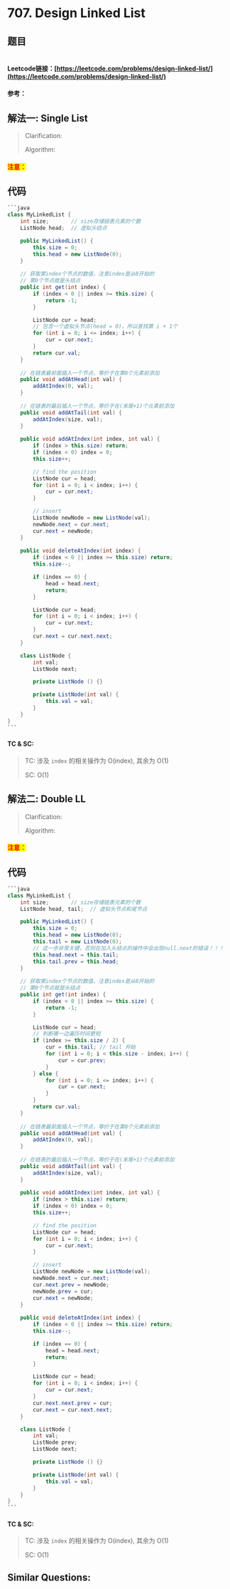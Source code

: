 # 707. Design Linked List

## 题目

<figure><img src="../../.gitbook/assets/image (3) (1) (1).png" alt=""><figcaption></figcaption></figure>

#### Leetcode链接：[https://leetcode.com/problems/design-linked-list/](https://leetcode.com/problems/design-linked-list/)

#### 参考：

## 解法一: Single List

> Clarification:&#x20;
>
> Algorithm:&#x20;

#### <mark style="color:red;">注意：</mark>

## 代码

````java
```java
class MyLinkedList {
    int size;       // size存储链表元素的个数
    ListNode head;  // 虚拟头结点

    public MyLinkedList() {
        this.size = 0;
        this.head = new ListNode(0);
    }
    
    // 获取第index个节点的数值，注意index是从0开始的
    // 第0个节点就是头结点
    public int get(int index) {
        if (index < 0 || index >= this.size) {
            return -1;
        }

        ListNode cur = head;
        // 包含一个虚拟头节点(head = 0)，所以查找第 i + 1个
        for (int i = 0; i <= index; i++) {
            cur = cur.next;
        }
        return cur.val;
    }
    
    // 在链表最前面插入一个节点，等价于在第0个元素前添加
    public void addAtHead(int val) {
        addAtIndex(0, val);
    }
    
    // 在链表的最后插入一个节点，等价于在(末尾+1)个元素前添加
    public void addAtTail(int val) {
        addAtIndex(size, val);
    }
    
    public void addAtIndex(int index, int val) {
        if (index > this.size) return;
        if (index < 0) index = 0;
        this.size++;

        // find the position
        ListNode cur = head;
        for (int i = 0; i < index; i++) {
            cur = cur.next;
        }

        // insert
        ListNode newNode = new ListNode(val);
        newNode.next = cur.next;
        cur.next = newNode;
    }
    
    public void deleteAtIndex(int index) {
        if (index < 0 || index >= this.size) return;
        this.size--;

        if (index == 0) {
            head = head.next;
            return;
        }

        ListNode cur = head;
        for (int i = 0; i < index; i++) {
            cur = cur.next;
        }
        cur.next = cur.next.next;
    }

    class ListNode {
        int val;
        ListNode next;

        private ListNode () {}

        private ListNode(int val) {
            this.val = val;
        }
    }
}
```
````

#### TC & SC:&#x20;

> TC: 涉及 `index` 的相关操作为 O(index), 其余为 O(1)
>
> SC: O(1)

## 解法二: Double LL

> Clarification:&#x20;
>
> Algorithm:&#x20;

#### <mark style="color:red;">注意：</mark>

## 代码

````java
```java
class MyLinkedList {
    int size;       // size存储链表元素的个数
    ListNode head, tail;  // 虚拟头节点和尾节点

    public MyLinkedList() {
        this.size = 0;
        this.head = new ListNode(0);
        this.tail = new ListNode(0);
        // 这一步非常关键，否则在加入头结点的操作中会出现null.next的错误！！！
        this.head.next = this.tail;
        this.tail.prev = this.head;
    }
    
    // 获取第index个节点的数值，注意index是从0开始的
    // 第0个节点就是头结点
    public int get(int index) {
        if (index < 0 || index >= this.size) {
            return -1;
        }

        ListNode cur = head;
        // 判断哪一边遍历时间更短
        if (index >= this.size / 2) {
            cur = this.tail; // tail 开始
            for (int i = 0; i < this.size - index; i++) {
                cur = cur.prev;
            }
        } else {
            for (int i = 0; i <= index; i++) {
                cur = cur.next;
            }
        }
        return cur.val;
    }
    
    // 在链表最前面插入一个节点，等价于在第0个元素前添加
    public void addAtHead(int val) {
        addAtIndex(0, val);
    }
    
    // 在链表的最后插入一个节点，等价于在(末尾+1)个元素前添加
    public void addAtTail(int val) {
        addAtIndex(size, val);
    }
    
    public void addAtIndex(int index, int val) {
        if (index > this.size) return;
        if (index < 0) index = 0;
        this.size++;

        // find the position
        ListNode cur = head;
        for (int i = 0; i < index; i++) {
            cur = cur.next;
        }

        // insert
        ListNode newNode = new ListNode(val);
        newNode.next = cur.next;
        cur.next.prev = newNode;
        newNode.prev = cur;
        cur.next = newNode;
    }
    
    public void deleteAtIndex(int index) {
        if (index < 0 || index >= this.size) return;
        this.size--;

        if (index == 0) {
            head = head.next;
            return;
        }

        ListNode cur = head;
        for (int i = 0; i < index; i++) {
            cur = cur.next;
        }
        cur.next.next.prev = cur;
        cur.next = cur.next.next;
    }

    class ListNode {
        int val;
        ListNode prev;
        ListNode next;

        private ListNode () {}

        private ListNode(int val) {
            this.val = val;
        }
    }
}
```
````

#### TC & SC:&#x20;

> TC: 涉及 `index` 的相关操作为 O(index), 其余为 O(1)
>
> SC: O(1)

## **Similar Questions:**&#x20;
